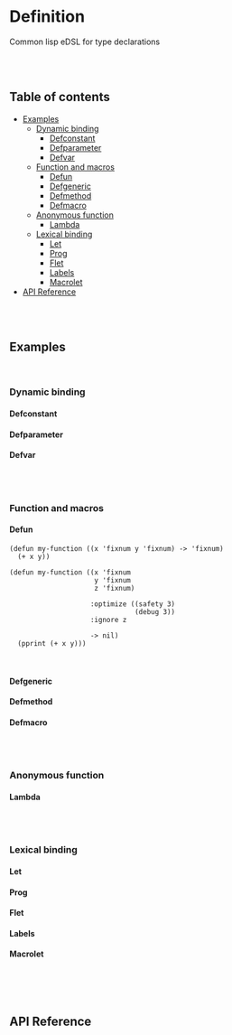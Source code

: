 # Definition
Common lisp eDSL for type declarations

<br>
<br>

## Table of contents

* [Examples](#examples)
  * [Dynamic binding](#dynamic-binding)
    * [Defconstant](#defconstant)
    * [Defparameter](#defparameter)
    * [Defvar](#defvar)
  * [Function and macros](#function-and-macros)
    * [Defun](#defun)
    * [Defgeneric](#defgeneric)
    * [Defmethod](#defmethod)
    * [Defmacro](#defmacro)
  * [Anonymous function](#anonymous-function)
    * [Lambda](#lambda)
  * [Lexical binding](#lexical-binding)
    * [Let](#let)
    * [Prog](#prog)
    * [Flet](#flet)
    * [Labels](#labels)
    * [Macrolet](#macrolet)
* [API Reference](#api-reference)

<br>
<br>

## Examples

<br>

### Dynamic binding

#### Defconstant

#### Defparameter

#### Defvar

<br>
<br>

### Function and macros

#### Defun

```common-lisp
(defun my-function ((x 'fixnum y 'fixnum) -> 'fixnum)
  (+ x y))
```

```common-lisp
(defun my-function ((x 'fixnum
                     y 'fixnum
                     z 'fixnum)

                    :optimize ((safety 3)
                               (debug 3))
                    :ignore z

                    -> nil)
  (pprint (+ x y)))
```

<br>

#### Defgeneric

#### Defmethod

#### Defmacro

<br>
<br>

### Anonymous function

#### Lambda

<br>
<br>

### Lexical binding

#### Let

#### Prog

#### Flet

#### Labels

#### Macrolet

<br>
<br>
<br>

## API Reference
















